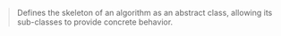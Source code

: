 > Defines the skeleton of an algorithm as an abstract class, allowing its sub-classes to provide concrete behavior.